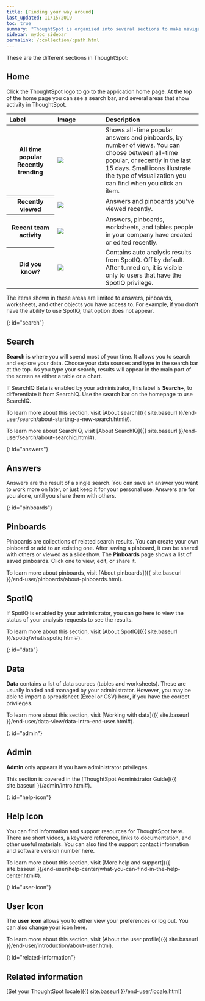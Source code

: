```yaml
---
title: [Finding your way around]
last_updated: 11/15/2019
toc: true
summary: "ThoughtSpot is organized into several sections to make navigation easy. You can reach them by using the menu bar."
sidebar: mydoc_sidebar
permalink: /:collection/:path.html
---
```

These are the different sections in ThoughtSpot:

## Home

Click the ThoughtSpot logo to go to the application home page. At the top of the
home page you can see a search bar, and several areas that show activity in ThoughtSpot.

<table>
<colgroup>
   <col style="width:25%" />
   <col style="width:25%" />
   <col style="width:50%" />
</colgroup>
<thead class="thead" style="text-align:left;">
   <tr>
      <th>Label</th>
      <th>Image</th>
      <th>Description</th>
   </tr>
</thead>
<tbody class="tbody">
  <tr>
    <th>All time popular<br>Recently trending</th>
    <td>
    <img src="{{ "/images/home-trending.png "| prepend: site.baseurl  }}" /></td>
    <td>Shows all-time popular answers and pinboards, by number of views. You can
    choose between all-time popular, or recently in the last 15 days. Small icons illustrate the type of visualization you can find when you click an item.</td>
  </tr>
  <tr>
    <th>Recently viewed</th>
    <td><img src="{{ "/images/home-recently-viewed.png "| prepend: site.baseurl  }}" /></td>
    <td>Answers and pinboards you've viewed recently.</td>
  </tr>
  <tr>
    <th>Recent team activity</th>
    <td><img src="{{ "/images/home-team-activity.png "| prepend: site.baseurl  }}" /></td>
    <td>Answers, pinboards, worksheets, and tables people in your company have created or edited recently.</td>
  </tr>
  <tr id="insights">
    <th>Did you know?</th>
    <td><img src="{{ "/images/home-spotiq.png "| prepend: site.baseurl  }}" /></td>
    <td>Contains auto analysis results from SpotIQ. Off by default. After turned on, it is visible only to users that have the SpotIQ privilege.</td>
  </tr>
  </tbody>
</table>

The items shown in these areas are limited to answers, pinboards, worksheets,
and other objects you have access to. For example, if you don't have the ability
to use SpotIQ, that option does not appear.

{: id="search"}
## Search

**Search** is where you will spend most of your time. It allows you to search and explore your data. Choose your data sources and type in the search bar at the top. As you type your search, results will appear in the main part of the screen as either a table or a chart.

If SearchIQ <span class="label label-beta">Beta</span> is enabled by your administrator, this label is **Search+**, to differentiate it from SearchIQ. Use the search bar on the homepage to use SearchIQ.

To learn more about this section, visit [About search]({{ site.baseurl }}/end-user/search/about-starting-a-new-search.html#).

To learn more about SearchIQ, visit [About SearchIQ]({{ site.baseurl }}/end-user/search/about-searchiq.html#).

{: id="answers"}
## Answers

Answers are the result of a single search. You can save an answer you want to work more on later, or just keep it for your personal use. Answers are for you alone, until you share them with others.

{: id="pinboards"}
## Pinboards

Pinboards are collections of related search results. You can create your own pinboard or add to an existing one. After saving a pinboard, it can be shared with others or viewed as a slideshow. The **Pinboards** page shows a list of saved pinboards. Click one to view, edit, or share it.

To learn more about pinboards, visit [About pinboards]({{ site.baseurl }}/end-user/pinboards/about-pinboards.html).

## SpotIQ

If SpotIQ is enabled by your administrator, you can go here to view the status of your analysis requests to see the results.

To learn more about this section, visit [About SpotIQ]({{ site.baseurl }}/spotiq/whatisspotiq.html#).

{: id="data"}
## Data

**Data** contains a list of data sources (tables and worksheets). These are usually loaded and managed by your administrator. However, you may be able to import a spreadsheet (Excel or CSV) here, if you have the correct privileges.

To learn more about this section, visit [Working with data]({{ site.baseurl }}/end-user/data-view/data-intro-end-user.html#).

{: id="admin"}
## Admin

**Admin** only appears if you have administrator privileges.

This section is covered in the [ThoughtSpot Administrator Guide]({{ site.baseurl }}/admin/intro.html#).

{: id="help-icon"}
## Help Icon

You can find information and support resources for ThoughtSpot here. There are short videos, a keyword reference, links to documentation, and other useful materials. You can also find the support contact information and software version number here.

To learn more about this section, visit [More help and support]({{ site.baseurl }}/end-user/help-center/what-you-can-find-in-the-help-center.html#).

{: id="user-icon"}
## User Icon

The **user icon** allows you to either view your preferences or log out. You can also change your icon here.

To learn more about this section, visit [About the user profile]({{ site.baseurl }}/end-user/introduction/about-user.html).

{: id="related-information"}
## Related information

[Set your ThoughtSpot locale]({{ site.baseurl }}/end-user/locale.html)  
